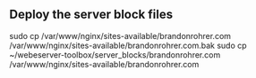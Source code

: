 ## Deploy the server block files

sudo cp /var/www/nginx/sites-available/brandonrohrer.com /var/www/nginx/sites-available/brandonrohrer.com.bak
sudo cp ~/webeserver-toolbox/server_blocks/brandonrohrer.com /var/www/nginx/sites-available/brandonrohrer.com 
